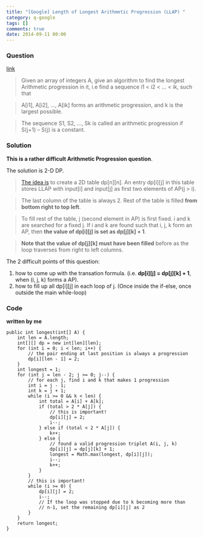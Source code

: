 ```yaml
---
title: "[Google] Length of Longest Arithmetic Progression (LLAP) "
category: q-google
tags: []
comments: true
date: 2014-09-11 00:00
---
```



### Question 

[link](http://www.careercup.com/question?id=8211177)

> Given an array of integers A, give an algorithm to find the longest Arithmetic progression in it, i.e find a sequence i1 < i2 < … < ik, such that 

> A[i1], A[i2], …, A[ik] forms an arithmetic progression, and k is the largest possible. 

> The sequence S1, S2, …, Sk is called an arithmetic progression if S(j+1) – S(j) is a constant. 

### Solution

__This is a rather difficult Arithmetic Progression question__. 

The solution is 2-D DP. 

> [The idea is](http://www.geeksforgeeks.org/length-of-the-longest-arithmatic-progression-in-a-sorted-array/) to create a 2D table dp[n][n]. An entry dp[i][j] in this table stores LLAP with input[i] and input[j] as first two elements of AP(j > i). 

> The last column of the table is always 2. Rest of the table is filled __from bottom right to top left__. 

> To fill rest of the table, j (second element in AP) is first fixed. i and k are searched for a fixed j. If i and k are found such that i, j, k form an AP, then __the value of dp[i][j] is set as dp[j][k] + 1__. 

> __Note that the value of dp[j][k] must have been filled__ before as the loop traverses from right to left columns. 

The 2 difficult points of this question:

1. how to come up with the transation formula. (i.e. __dp[i][j] = dp[j][k] + 1__, when (i, j, k) forms a AP). 
1. how to fill up all dp[i][j] in each loop of j. (Once inside the if-else, once outside the main while-loop) 

### Code

__written by me__

	public int longest(int[] A) {
		int len = A.length;
		int[][] dp = new int[len][len];
		for (int i = 0; i < len; i++) {
			// the pair ending at last position is always a progression
			dp[i][len - 1] = 2;
		}
		int longest = 1;
		for (int j = len - 2; j >= 0; j--) {
			// for each j, find i and k that makes 1 progression
			int i = j - 1;
			int k = j + 1;
			while (i >= 0 && k < len) {
				int total = A[i] + A[k];
				if (total > 2 * A[j]) {
					// this is important!
					dp[i][j] = 2;
					i--;
				} else if (total < 2 * A[j]) {
					k++;
				} else {
					// found a valid progression triplet A(i, j, k)
					dp[i][j] = dp[j][k] + 1;
					longest = Math.max(longest, dp[i][j]);
					i--;
					k++;
				}
			}
			// this is important!
			while (i >= 0) {
				dp[i][j] = 2;
				i--;
				// If the loop was stopped due to k becoming more than
				// n-1, set the remaining dp[i][j] as 2
			}
		}
		return longest;
	}
